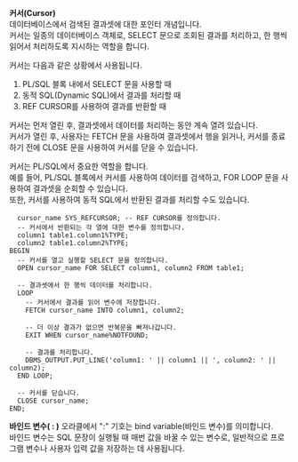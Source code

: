 **커서(Cursor)** <br>
데이터베이스에서 검색된 결과셋에 대한 포인터 개념입니다.<br>
커서는 일종의 데이터베이스 객체로, SELECT 문으로 조회된 결과를 처리하고, 한 행씩 읽어서 처리하도록 지시하는 역할을 합니다.

커서는 다음과 같은 상황에서 사용됩니다.

1. PL/SQL 블록 내에서 SELECT 문을 사용할 때
2. 동적 SQL(Dynamic SQL)에서 결과를 처리할 때
3. REF CURSOR를 사용하여 결과를 반환할 때

커서는 먼저 열린 후, 결과셋에서 데이터를 처리하는 동안 계속 열려 있습니다.<br>
커서가 열린 후, 사용자는 FETCH 문을 사용하여 결과셋에서 행을 읽거나, 커서를 종료하기 전에 CLOSE 문을 사용하여 커서를 닫을 수 있습니다.

커서는 PL/SQL에서 중요한 역할을 합니다.<br>
예를 들어, PL/SQL 블록에서 커서를 사용하여 데이터를 검색하고, FOR LOOP 문을 사용하여 결과셋을 순회할 수 있습니다.<br>
또한, 커서를 사용하여 동적 SQL에서 반환된 결과를 처리할 수도 있습니다.

```DECLARE
  cursor_name SYS_REFCURSOR; -- REF CURSOR를 정의합니다.
  -- 커서에서 반환되는 각 열에 대한 변수를 정의합니다.
  column1 table1.column1%TYPE;
  column2 table1.column2%TYPE;
BEGIN
  -- 커서를 열고 실행할 SELECT 문을 정의합니다.
  OPEN cursor_name FOR SELECT column1, column2 FROM table1;

  -- 결과셋에서 한 행씩 데이터를 처리합니다.
  LOOP
    -- 커서에서 결과를 읽어 변수에 저장합니다.
    FETCH cursor_name INTO column1, column2;
    
    -- 더 이상 결과가 없으면 반복문을 빠져나갑니다.
    EXIT WHEN cursor_name%NOTFOUND;

    -- 결과를 처리합니다.
    DBMS_OUTPUT.PUT_LINE('column1: ' || column1 || ', column2: ' || column2);
  END LOOP;

  -- 커서를 닫습니다.
  CLOSE cursor_name;
END;
```

**바인드 변수( : )**
오라클에서 ":" 기호는 bind variable(바인드 변수)를 의미합니다.<br>
바인드 변수는 SQL 문장이 실행될 때 매번 값을 바꿀 수 있는 변수로, 일반적으로 프로그램 변수나 사용자 입력 값을 저장하는 데 사용됩니다.
